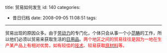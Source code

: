 title: 贸易如何发生
id: 140
categories:
  - 昔日归档
date: 2008-09-05 11:08:51
tags:
---

贸易出现的原因众多。由于[劳动力](http://yangtao.wordpress.com.cn/view/148904.htm)的专门化，个体只会从事一个小[范畴](http://yangtao.wordpress.com.cn/view/66781.htm)的工作，所以他们必须以贸易来获取生活的[日用品](http://yangtao.wordpress.com.cn/view/478747.htm)。<span style="color: #ff0000">两个地区之间的贸易往往是因为一地在生产某产品上有相对优势，如有较佳的</span>[<span style="color: #ff0000">技术</span>](http://yangtao.wordpress.com.cn/view/45517.htm)<span style="color: #ff0000">、较易获取</span>[<span style="color: #ff0000">原材料</span>](http://yangtao.wordpress.com.cn/view/933576.htm)<span style="color: #ff0000">等。</span>